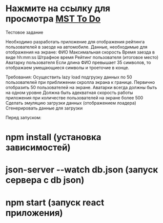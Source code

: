 # Нажмите на ссылку для просмотра [MST To Do](https://pzl-test-server.web.app/)



Тестовое задание 

Необходимо разработать приложение для отображения рейтинга пользователей в заезде на автомобиле. Данные, необходимые для отображения на экране:
ФИО
Максимальная скорость
Время заезда в виде hh:mm:ss
Штрафное время
Рейтинг пользователя (итоговое место)
Аватарку пользователя 
Если длина ФИО превышает 35 символов, то отображаем умещающиеся символы и троеточие в конце. 

Требования:
Осуществить lazy load подгрузку данных по 50 пользователей при приближении скролла экрана к границе.
Первично отобразить 50 пользователей на экране.
Аватарки всегда должны быть на одном уровне
Должна быть адекватная скорость работы приложения при количестве пользователей на экране более 500
Сделать эмуляцию загрузки данных (отображением лоадера)
Сгенерировать данные для загрузки




Перед запуском:
# npm install  (установка зависимостей) 
# json-server --watch db.json (запуск сервера с db json)
# npm start (запуск react приложения)
